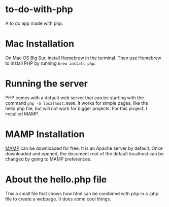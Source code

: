 # to-do-with-php
A to do app made with php. 

# Mac Installation

On Mac OS Big Sur, install [Homebrew](https://formulae.brew.sh/) in the terminal. Then use Homebrew to install PHP by running `brew install php`. 

# Running the server
PHP comes with a default web server that can be starting with the command `php -S localhost:8000`. It works for simple pages, like the hello.php file, but will not work for bigger projects. For this project, I installed MAMP. 

# MAMP Installation

[MAMP](https://www.mamp.info/en/downloads/) can be downloaded for free. It is an Apache server by default. Once downloaded and opened, the document root of the default localhost can be changed by going to MAMP preferences. 

# About the hello.php file
This a small file that shows how html can be combined with php in a .php file to create a webpage. It does some cool things.

